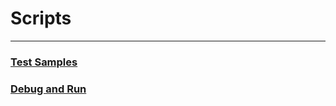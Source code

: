 # Scripts
----

### [Test Samples](https://github.com/BrandonPacewic/TestSamples)

### [Debug and Run](https://github.com/BrandonPacewic/DebugAndRun)